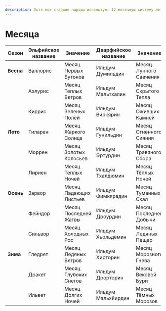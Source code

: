 ```yaml
---
description: Хотя все старшие народы используют 12-месячную систему летоисчисления, названия их отличаются. Дварфы, пришедшие в мир во время Вечной Зимы, изначально не нуждались в концепции месяцев, а потому переняли ее из эльфийских записей, найденных в землях Коркхена. Трудность перевода и неизвестные дварфам понятия исказили смысл названий. Люди, черпавшие мудрость и от эльфов, и от дварфов, переняли оба варианта. Так в землях Равилона больше тяготеют к дварфийским названиям, в то время как выходцы из Квессена и Коркхена предпочитают эльфийские.
---
```

# Месяца

| **Сезон** | **Эльфийское название** | **Значение**           | **Дварфийское название** | **Значение**           |
| --------- | ----------------------- | ---------------------- | ------------------------ | ---------------------- |
| **Весна** | Валлорис                | Месяц Первых Бутонов   | Ильдум Думильдин         | Месяц Лунного Свечения |
|           | Аэлурис                 | Месяц Теплых Ветров    | Ильдум Мальтхалин        | Месяц Скрытого Тепла   |
|           | Киррис                  | Месяц Зеленых Полей    | Ильдум Виркярин          | Месяц Оживших Камней   |
| **Лето**  | Тиларен                 | Месяц Жаркого Солнца   | Ильдум Гунильдин         | Месяц Огненного Сияния |
|           | Моррен                  | Месяц Золотых Колосьев | Ильдум Эртурдин          | Месяц Травяного Сбора  |
|           | Лириен                  | Месяц Теплых Ночей     | Ильдум Тхалдюмин         | Месяц Тёплых Ночей     |
| **Осень** | Зарвор                  | Месяц Падающих Листьев | Ильдум Фимкярадин        | Месяц Туманных Скал    |
|           | Фейндор                 | Месяц Последней Жатвы  | Ильдум Дроурдин          | Месяц Последней Добычи |
|           | Сильвор                 | Месяц Холодных Рос     | Ильдум Хьольдёмин        | Месяц Ледяных Пещер    |
| **Зима**  | Гледрет                 | Месяц Ледяных Ветров   | Ильдум Хирторин          | Месяц Морозного Гнева  |
|           | Дракет                  | Месяц Глубоких Снегов  | Ильдум Дрорторин         | Месяц Вековой Бури     |
|           | Ильвет                  | Месяц Долгих Ночей     | Ильдум Мальхйирдин       | Месяц Тёмных Морозов   |

